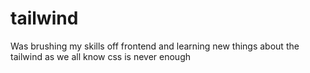 # tailwind
Was brushing my skills off frontend and learning new things about the tailwind as we all know css is never enough
